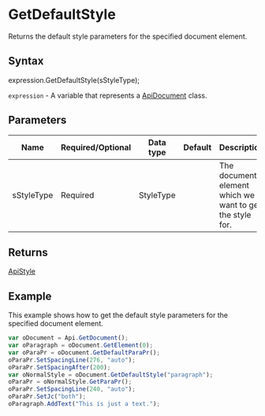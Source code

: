 # GetDefaultStyle

Returns the default style parameters for the specified document element.

## Syntax

expression.GetDefaultStyle(sStyleType);

`expression` - A variable that represents a [ApiDocument](../ApiDocument.md) class.

## Parameters

| **Name** | **Required/Optional** | **Data type** | **Default** | **Description** |
| ------------- | ------------- | ------------- | ------------- | ------------- |
| sStyleType | Required | StyleType |  | The document element which we want to get the style for. |

## Returns

[ApiStyle](../../ApiStyle/ApiStyle.md)

## Example

This example shows how to get the default style parameters for the specified document element.

```javascript
var oDocument = Api.GetDocument();
var oParagraph = oDocument.GetElement(0);
var oParaPr = oDocument.GetDefaultParaPr();
oParaPr.SetSpacingLine(276, "auto");
oParaPr.SetSpacingAfter(200);
var oNormalStyle = oDocument.GetDefaultStyle("paragraph");
oParaPr = oNormalStyle.GetParaPr();
oParaPr.SetSpacingLine(240, "auto");
oParaPr.SetJc("both");
oParagraph.AddText("This is just a text.");
```
